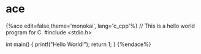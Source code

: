 # ace #

{%ace edit=false,theme='monokai', lang='c_cpp'%}
// This is a hello world program for C.
#include <stdio.h>

int main()
{
  printf("Hello World!");
  return 1;
}
{%endace%}
